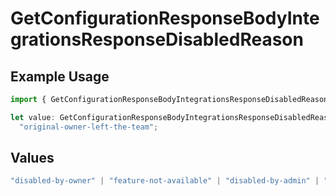 # GetConfigurationResponseBodyIntegrationsResponseDisabledReason

## Example Usage

```typescript
import { GetConfigurationResponseBodyIntegrationsResponseDisabledReason } from "@vercel/sdk/models/operations/getconfiguration.js";

let value: GetConfigurationResponseBodyIntegrationsResponseDisabledReason =
  "original-owner-left-the-team";
```

## Values

```typescript
"disabled-by-owner" | "feature-not-available" | "disabled-by-admin" | "original-owner-left-the-team" | "account-plan-downgrade" | "original-owner-role-downgraded"
```